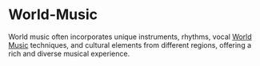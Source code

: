 # World-Music
World music often incorporates unique instruments, rhythms, vocal <a href="https://worldmusicviews.com/">World Music</a> techniques, and cultural elements from different regions, offering a rich and diverse musical experience.
